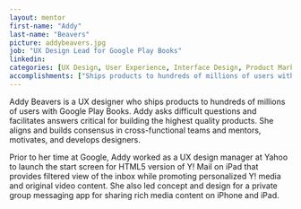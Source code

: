 ```yaml
---
layout: mentor
first-name: "Addy"
last-name: "Beavers"
picture: addybeavers.jpg
job: "UX Design Lead for Google Play Books"
linkedin: 
categories: [UX Design, User Experience, Interface Design, Product Market Fit, Design Thinking, Design Review]
accomplishments: ["Ships products to hundreds of millions of users with Google Play Books","Former UX design manager at Yahoo","Expert in UX design"]
---
```

Addy Beavers is a UX designer who ships products to hundreds of millions of users with Google Play Books. Addy asks difficult questions and facilitates answers critical for building the highest quality products. She aligns and builds consensus in cross-functional teams and mentors, motivates, and develops designers.

Prior to her time at Google, Addy worked as a UX design manager at Yahoo to launch the start screen for HTML5 version of Y! Mail on iPad that provides filtered view of the inbox while promoting personalized Y! media and original video content. She also led concept and design for a private group messaging app for sharing rich media content on iPhone and iPad.
